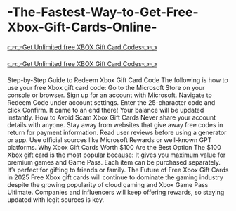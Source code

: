 # -The-Fastest-Way-to-Get-Free-Xbox-Gift-Cards-Online-

[👉👉Get Unlimited free XBOX Gift Card Codes👈👈](https://md.abdulmanik.com/xbox1/)

[👉👉Get Unlimited free XBOX Gift Card Codes👈👈](https://md.abdulmanik.com/xbox1/)

Step-by-Step Guide to Redeem Xbox Gift Card Code
 The following is how to use your free Xbox gift card code: Go to the Microsoft Store on your console or browser.
 Sign up for an account with Microsoft. Navigate to Redeem Code under account settings.
 Enter the 25-character code and click Confirm.
 It came to an end there! Your balance will be updated instantly.
 How to Avoid Scam Xbox Gift Cards Never share your account details with anyone.
 Stay away from websites that give away free codes in return for payment information.   Read user reviews before using a generator or app. Use official sources like Microsoft Rewards or well-known GPT platforms.
 Why Xbox Gift Cards Worth $100 Are the Best Option The $100 Xbox gift card is the most popular because:
 It gives you maximum value for premium games and Game Pass.
 Each item can be purchased separately. It’s perfect for gifting to friends or family.
 The Future of Free Xbox Gift Cards in 2025
 Free Xbox gift cards will continue to dominate the gaming industry despite the growing popularity of cloud gaming and Xbox Game Pass Ultimate. Companies and influencers will keep offering rewards, so staying updated with legit sources is key.
